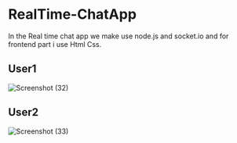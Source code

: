 # RealTime-ChatApp
In the Real time chat app we make use node.js and socket.io and for frontend part i use Html Css.

## User1
![Screenshot (32)](https://user-images.githubusercontent.com/62200901/127270931-5f5b0567-9a19-40df-821a-189a92dd7138.png)
## User2
![Screenshot (33)](https://user-images.githubusercontent.com/62200901/127270948-c89f67f4-68f1-4767-bd0c-9f4a1ded1b92.png)
